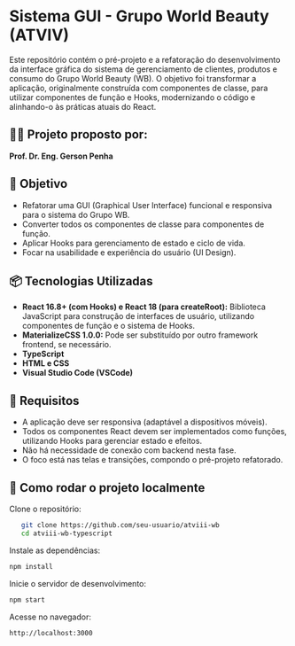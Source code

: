 # Sistema GUI - Grupo World Beauty (ATVIV)

Este repositório contém o pré-projeto e a refatoração do desenvolvimento da interface gráfica do sistema de gerenciamento de clientes, produtos e consumo do Grupo World Beauty (WB). O objetivo foi transformar a aplicação, originalmente construída com componentes de classe, para utilizar componentes de função e Hooks, modernizando o código e alinhando-o às práticas atuais do React.

## 👨‍🏫 Projeto proposto por:
**Prof. Dr. Eng. Gerson Penha**

## 🎯 Objetivo

- Refatorar uma GUI (Graphical User Interface) funcional e responsiva para o sistema do Grupo WB.
- Converter todos os componentes de classe para componentes de função.
- Aplicar Hooks para gerenciamento de estado e ciclo de vida.
- Focar na usabilidade e experiência do usuário (UI Design).

## 📦 Tecnologias Utilizadas

- **React 16.8+ (com Hooks) e React 18 (para createRoot):** Biblioteca JavaScript para construção de interfaces de usuário, utilizando componentes de função e o sistema de Hooks.
- **MaterializeCSS 1.0.0:** Pode ser substituído por outro framework frontend, se necessário.
- **TypeScript**
- **HTML e CSS**
- **Visual Studio Code (VSCode)**

## 📱 Requisitos

- A aplicação deve ser responsiva (adaptável a dispositivos móveis).
- Todos os componentes React devem ser implementados como funções, utilizando Hooks para gerenciar estado e efeitos.
- Não há necessidade de conexão com backend nesta fase.
- O foco está nas telas e transições, compondo o pré-projeto refatorado.


## 🚀 Como rodar o projeto localmente


Clone o repositório:
```bash
   git clone https://github.com/seu-usuario/atviii-wb
   cd atviii-wb-typescript
```

Instale as dependências:
```bash
npm install
```

Inicie o servidor de desenvolvimento:
```bash
npm start
```

Acesse no navegador:
```bash
http://localhost:3000
```
